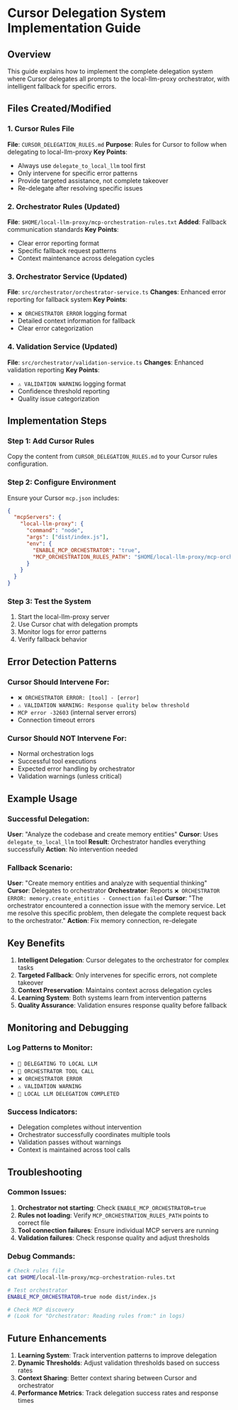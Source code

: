 # Cursor Delegation System Implementation Guide

## Overview
This guide explains how to implement the complete delegation system where Cursor delegates all prompts to the local-llm-proxy orchestrator, with intelligent fallback for specific errors.

## Files Created/Modified

### 1. Cursor Rules File
**File**: `CURSOR_DELEGATION_RULES.md`
**Purpose**: Rules for Cursor to follow when delegating to local-llm-proxy
**Key Points**:
- Always use `delegate_to_local_llm` tool first
- Only intervene for specific error patterns
- Provide targeted assistance, not complete takeover
- Re-delegate after resolving specific issues

### 2. Orchestrator Rules (Updated)
**File**: `$HOME/local-llm-proxy/mcp-orchestration-rules.txt`
**Added**: Fallback communication standards
**Key Points**:
- Clear error reporting format
- Specific fallback request patterns
- Context maintenance across delegation cycles

### 3. Orchestrator Service (Updated)
**File**: `src/orchestrator/orchestrator-service.ts`
**Changes**: Enhanced error reporting for fallback system
**Key Points**:
- `❌ ORCHESTRATOR ERROR` logging format
- Detailed context information for fallback
- Clear error categorization

### 4. Validation Service (Updated)
**File**: `src/orchestrator/validation-service.ts`
**Changes**: Enhanced validation reporting
**Key Points**:
- `⚠️ VALIDATION WARNING` logging format
- Confidence threshold reporting
- Quality issue categorization

## Implementation Steps

### Step 1: Add Cursor Rules
Copy the content from `CURSOR_DELEGATION_RULES.md` to your Cursor rules configuration.

### Step 2: Configure Environment
Ensure your Cursor `mcp.json` includes:
```json
{
  "mcpServers": {
    "local-llm-proxy": {
      "command": "node",
      "args": ["dist/index.js"],
      "env": {
        "ENABLE_MCP_ORCHESTRATOR": "true",
        "MCP_ORCHESTRATION_RULES_PATH": "$HOME/local-llm-proxy/mcp-orchestration-rules.txt"
      }
    }
  }
}
```

### Step 3: Test the System
1. Start the local-llm-proxy server
2. Use Cursor chat with delegation prompts
3. Monitor logs for error patterns
4. Verify fallback behavior

## Error Detection Patterns

### Cursor Should Intervene For:
- `❌ ORCHESTRATOR ERROR: [tool] - [error]`
- `⚠️ VALIDATION WARNING: Response quality below threshold`
- `MCP error -32603` (internal server errors)
- Connection timeout errors

### Cursor Should NOT Intervene For:
- Normal orchestration logs
- Successful tool executions
- Expected error handling by orchestrator
- Validation warnings (unless critical)

## Example Usage

### Successful Delegation:
**User**: "Analyze the codebase and create memory entities"
**Cursor**: Uses `delegate_to_local_llm` tool
**Result**: Orchestrator handles everything successfully
**Action**: No intervention needed

### Fallback Scenario:
**User**: "Create memory entities and analyze with sequential thinking"
**Cursor**: Delegates to orchestrator
**Orchestrator**: Reports `❌ ORCHESTRATOR ERROR: memory.create_entities - Connection failed`
**Cursor**: "The orchestrator encountered a connection issue with the memory service. Let me resolve this specific problem, then delegate the complete request back to the orchestrator."
**Action**: Fix memory connection, re-delegate

## Key Benefits

1. **Intelligent Delegation**: Cursor delegates to the orchestrator for complex tasks
2. **Targeted Fallback**: Only intervenes for specific errors, not complete takeover
3. **Context Preservation**: Maintains context across delegation cycles
4. **Learning System**: Both systems learn from intervention patterns
5. **Quality Assurance**: Validation ensures response quality before fallback

## Monitoring and Debugging

### Log Patterns to Monitor:
- `🧠 DELEGATING TO LOCAL LLM`
- `🎯 ORCHESTRATOR TOOL CALL`
- `❌ ORCHESTRATOR ERROR`
- `⚠️ VALIDATION WARNING`
- `🧠 LOCAL LLM DELEGATION COMPLETED`

### Success Indicators:
- Delegation completes without intervention
- Orchestrator successfully coordinates multiple tools
- Validation passes without warnings
- Context is maintained across tool calls

## Troubleshooting

### Common Issues:
1. **Orchestrator not starting**: Check `ENABLE_MCP_ORCHESTRATOR=true`
2. **Rules not loading**: Verify `MCP_ORCHESTRATION_RULES_PATH` points to correct file
3. **Tool connection failures**: Ensure individual MCP servers are running
4. **Validation failures**: Check response quality and adjust thresholds

### Debug Commands:
```bash
# Check rules file
cat $HOME/local-llm-proxy/mcp-orchestration-rules.txt

# Test orchestrator
ENABLE_MCP_ORCHESTRATOR=true node dist/index.js

# Check MCP discovery
# (Look for "Orchestrator: Reading rules from:" in logs)
```

## Future Enhancements

1. **Learning System**: Track intervention patterns to improve delegation
2. **Dynamic Thresholds**: Adjust validation thresholds based on success rates
3. **Context Sharing**: Better context sharing between Cursor and orchestrator
4. **Performance Metrics**: Track delegation success rates and response times
